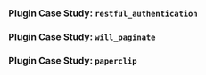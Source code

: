 
### Plugin Case Study: `restful_authentication`

### Plugin Case Study: `will_paginate`

### Plugin Case Study: `paperclip`